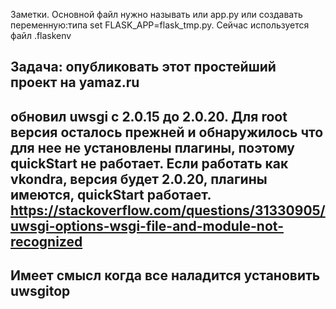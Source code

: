 Заметки.
Основной файл нужно называть или app.py или создавать переменную:типа set FLASK_APP=flask_tmp.py.
Сейчас используется файл .flaskenv

Задача: опубликовать этот простейший проект на yamaz.ru
-------------
обновил uwsgi c 2.0.15 до 2.0.20. Для root версия осталось прежней
и обнаружилось что для нее не установлены плагины, поэтому quickStart
не работает. Если работать как vkondra,  версия будет 2.0.20, плагины
имеются, quickStart работает. 
https://stackoverflow.com/questions/31330905/uwsgi-options-wsgi-file-and-module-not-recognized
----------------
Имеет смысл когда все наладится установить uwsgitop 
----------------